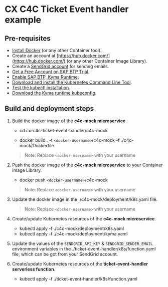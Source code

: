 # CX C4C Ticket Event handler example

## Pre-requisites

- [Install Docker](https://docs.docker.com/get-docker/) (or any other Container tool).
- Create an account at [https://hub.docker.com/](https://hub.docker.com/) (or any other Container Image Library). 
- Create a [SendGrid account](https://sendgrid.com/solutions/email-api/) for sending emails.
- [Get a Free Account on SAP BTP Trial](https://developers.sap.com/tutorials/hcp-create-trial-account.html).
- [Enable SAP BTP, Kyma Runtime](https://developers.sap.com/tutorials/cp-kyma-getting-started.html).
- [Download and install the Kubernetes Command Line Tool](https://developers.sap.com/tutorials/cp-kyma-download-cli.html#d81e7789-ced4-4df6-b4a0-132d8c637077).
- [Test the kubectl installation](https://developers.sap.com/tutorials/cp-kyma-download-cli.html#4709f3b9-b9bc-45f1-89c1-cd6f097c55f5).
- [Download the Kyma runtime kubeconfig](https://developers.sap.com/tutorials/cp-kyma-download-cli.html#2ef10816-b759-4080-a8ec-eadbc3317ebd).

## Build and deployment steps

1. Build the docker image of the **c4c-mock microservice**. 

	- cd cx-c4c-ticket-event-handler/c4c-mock

	- docker build . -t `<docker-username>`/c4c-mock -f ./c4c-mock/Dockerfile

	> Note: Replace `<docker-username>` with your username

2. Push the docker image of the **c4c-mock microservice** to your Container Image Library.

	- docker push `<docker-username>`/c4c-mock
	
	> Note: Replace `<docker-username>` with your username

3. Update the docker image in the ./c4c-mock/deployment/k8s.yaml file.

	> Note: Replace `<docker-username>` with your username

4. Create/update Kubernetes resources of the **c4c-mock microservice**.

	- kubectl apply -f ./c4c-mock/deployment/k8s.yaml
	- kubectl apply -f ./c4c-mock/deployment/kyma.yaml

5. Update the values of the `SENDGRID_API_KEY` & `SENDGRID_SENDER_EMAIL` environment variables in the  ./ticket-event-handler/k8s/function.yaml file, which can be got from your SendGrid account.

6. Create/update Kubernetes resources of the **ticket-event-handler serverless function**.

	- kubectl apply -f ./ticket-event-handler/k8s/function.yaml
